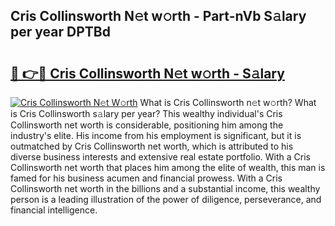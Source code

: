 ## Cris Collinsworth N𝚎t w𝚘rth - Part-nVb S𝚊lary per year DPTBd

# <h2><a href="http://gc0exa5.nevu.top/?p=Cris+Collinsworth">🔗 👉🔴 Cris Collinsworth N𝚎t w𝚘rth - S𝚊lary</a></h2>

[![Cris Collinsworth N𝚎t W𝚘rth](https://i.imgur.com/Oavwk0R.jpeg)](http://gc0exa5.nevu.top/?p=Cris+Collinsworth)
What is Cris Collinsworth n𝚎t w𝚘rth? What is Cris Collinsworth s𝚊lary per year?
This wealthy individual's Cris Collinsworth net worth is considerable, positioning him among the industry's elite. His income from his employment is significant, but it is outmatched by Cris Collinsworth net worth, which is attributed to his diverse business interests and extensive real estate portfolio. With a Cris Collinsworth net worth that places him among the elite of wealth, this man is famed for his business acumen and financial prowess. With a Cris Collinsworth net worth in the billions and a substantial income, this wealthy person is a leading illustration of the power of diligence, perseverance, and financial intelligence.
